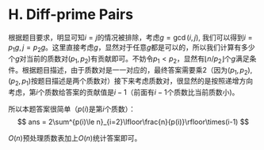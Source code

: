# H. Diff-prime Pairs

根据题目要求，明显可知$i=j$的情况被排除，考虑$g=\gcd(i,j)$, 我们可以得到$i=p_1g, j=p_2g$。这里直接考虑$g$，显然对于任意$g$都是可以的，所以我们计算有多少个$g$对当前的质数对$(p_1,p_2)$有贡献即可。不妨令$p_1<p_2$，显然有$\lfloor n/p_2\rfloor$个$g$满足条件。根据题目描述，由于质数对是一一对应的，最终答案需要乘2（因为$(p_1,p_2),(p_2,p_1)$按题目描述是两个质数对）接下来考虑质数对，很显然的是按照递增方向考虑，第$i$个质数给答案的贡献值是$i-1$（前面有$i-1$个质数比当前质数小)。

所以本题答案很简单（$p(i)$是第$i$个质数）：
$$
ans = 2\sum^{p(i)\le n}_{i=2}\lfloor\frac{n}{p(i)}\rfloor\times(i-1)
$$

$O(n)$预处理质数表加上$O(n)$统计答案即可。